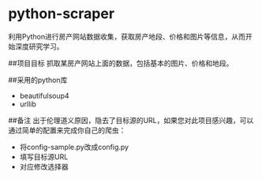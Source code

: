 # python-scraper
利用Python进行房产网站数据收集，获取房产地段、价格和图片等信息，从而开始深度研究学习。

##项目目标
抓取某房产网站上面的数据，包括基本的图片、价格和地段。

##采用的python库
*   beautifulsoup4
*   urllib

##备注
出于伦理道义原因，隐去了目标源的URL，如果您对此项目感兴趣，可以通过简单的配置来完成你自己的爬虫：
*   将config-sample.py改成config.py
*   填写目标源URL
*   对应修改选择器
